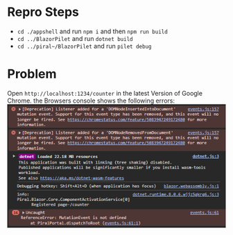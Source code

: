 # Repro Steps
- `cd ./appshell` and run `npm i` and then `npm run build`
- `cd ../BlazorPilet` and run `dotnet build`
- `cd ../piral~/BlazorPilet` and run `pilet debug`

#  Problem
Open `http://localhost:1234/counter` in the latest Version of Google Chrome.
the Browsers console shows the following errors:
![alt text](image.png)